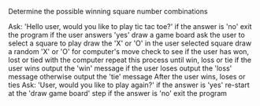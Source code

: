 Determine the possible winning square number combinations

Ask: 'Hello user, would you like to play tic tac toe?'
    if the answer is 'no'
        exit the program
    if the user answers 'yes'
        draw a game board
        ask the user to select a square to play
        draw the 'X' or 'O' in the user selected square
        draw a random 'X' or 'O' for computer's move
        check to see if the user has won, lost or tied with the computer
        repeat this process until win, loss or tie
            if the user wins
                output the 'win' message
            if the user loses
                output the 'loss' message
            otherwise
                output the 'tie' message
        After the user wins, loses or ties
            Ask: 'User, would you like to play again?'
                if the answer is 'yes'
                    re-start at the 'draw game board' step
                if the answer is 'no'
                    exit the program